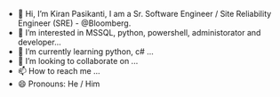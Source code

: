 - 👋 Hi, I’m Kiran Pasikanti, I am a Sr. Software Engineer / Site Reliability Engineer (SRE) - @Bloomberg.
- 👀 I’m interested in MSSQL, python, powershell,  administorator and developer...
- 🌱 I’m currently learning python, c# ...
- 💞️ I’m looking to collaborate on ...
- 📫 How to reach me ...
- 😄 Pronouns: He / Him
<!---
KiranDBA2003/KiranDBA2003 is a ✨ special ✨ repository because its `README.md` (this file) appears on your GitHub profile.
You can click the Preview link to take a look at your changes.
--->
